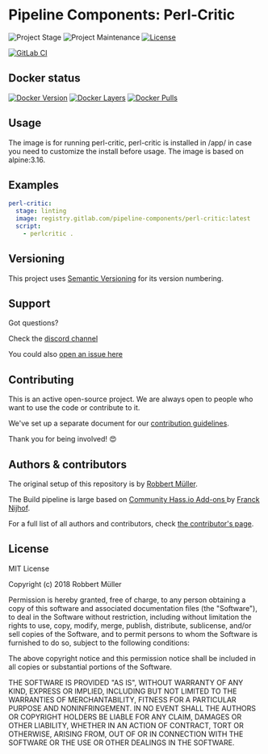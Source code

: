 # Pipeline Components: Perl-Critic

![Project Stage][project-stage-shield]
![Project Maintenance][maintenance-shield]
[![License][license-shield]](LICENSE)

[![GitLab CI][gitlabci-shield]][gitlabci]

## Docker status

[![Docker Version][version-shield]][microbadger]
[![Docker Layers][layers-shield]][microbadger]
[![Docker Pulls][pulls-shield]][dockerhub]

## Usage

The image is for running perl-critic, perl-critic is installed in /app/ in case you need to customize the install before usage.
The image is based on alpine:3.16.

## Examples

```yaml
perl-critic:
  stage: linting
  image: registry.gitlab.com/pipeline-components/perl-critic:latest
  script:
    - perlcritic .
```

## Versioning

This project uses [Semantic Versioning][semver] for its version numbering.

## Support

Got questions?

Check the [discord channel][discord]

You could also [open an issue here][issue]

## Contributing

This is an active open-source project. We are always open to people who want to
use the code or contribute to it.

We've set up a separate document for our [contribution guidelines](CONTRIBUTING.md).

Thank you for being involved! :heart_eyes:

## Authors & contributors

The original setup of this repository is by [Robbert Müller][mjrider].

The Build pipeline is large based on [Community Hass.io Add-ons
][hassio-addons] by [Franck Nijhof][frenck].

For a full list of all authors and contributors,
check [the contributor's page][contributors].

## License

MIT License

Copyright (c) 2018 Robbert Müller

Permission is hereby granted, free of charge, to any person obtaining a copy
of this software and associated documentation files (the "Software"), to deal
in the Software without restriction, including without limitation the rights
to use, copy, modify, merge, publish, distribute, sublicense, and/or sell
copies of the Software, and to permit persons to whom the Software is
furnished to do so, subject to the following conditions:

The above copyright notice and this permission notice shall be included in all
copies or substantial portions of the Software.

THE SOFTWARE IS PROVIDED "AS IS", WITHOUT WARRANTY OF ANY KIND, EXPRESS OR
IMPLIED, INCLUDING BUT NOT LIMITED TO THE WARRANTIES OF MERCHANTABILITY,
FITNESS FOR A PARTICULAR PURPOSE AND NONINFRINGEMENT. IN NO EVENT SHALL THE
AUTHORS OR COPYRIGHT HOLDERS BE LIABLE FOR ANY CLAIM, DAMAGES OR OTHER
LIABILITY, WHETHER IN AN ACTION OF CONTRACT, TORT OR OTHERWISE, ARISING FROM,
OUT OF OR IN CONNECTION WITH THE SOFTWARE OR THE USE OR OTHER DEALINGS IN THE
SOFTWARE.

[commits]: https://gitlab.com/pipeline-components/perl-critic/commits/master
[contributors]: https://gitlab.com/pipeline-components/perl-critic/graphs/master
[dockerhub]: https://hub.docker.com/r/pipelinecomponents/perl-critic
[license-shield]: https://img.shields.io/badge/License-MIT-green.svg
[mjrider]: https://gitlab.com/mjrider
[discord]: https://discord.gg/vhxWFfP
[gitlabci-shield]: https://img.shields.io/gitlab/pipeline/pipeline-components/perl-critic.svg
[gitlabci]: https://gitlab.com/pipeline-components/perl-critic/commits/master
[issue]: https://gitlab.com/pipeline-components/perl-critic/issues
[keepchangelog]: http://keepachangelog.com/en/1.0.0/
[layers-shield]: https://images.microbadger.com/badges/image/pipelinecomponents/perl-critic.svg
[maintenance-shield]: https://img.shields.io/maintenance/yes/2020.svg
[microbadger]: https://microbadger.com/images/pipelinecomponents/perl-critic
[project-stage-shield]: https://img.shields.io/badge/project%20stage-production%20ready-brightgreen.svg
[pulls-shield]: https://img.shields.io/docker/pulls/pipelinecomponents/perl-critic.svg
[releases]: https://gitlab.com/pipeline-components/perl-critic/tags
[repository]: https://gitlab.com/pipeline-components/perl-critic
[semver]: http://semver.org/spec/v2.0.0.html
[version-shield]: https://images.microbadger.com/badges/version/pipelinecomponents/perl-critic.svg

[frenck]: https://github.com/frenck
[hassio-addons]: https://github.com/hassio-addons
